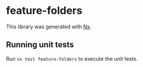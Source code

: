 # feature-folders

This library was generated with [Nx](https://nx.dev).

## Running unit tests

Run `nx test feature-folders` to execute the unit tests.
